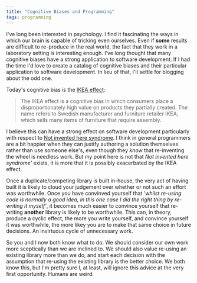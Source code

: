 ```yaml
---
title: "Cognitive Biases and Programming"
tags: programming
---
```


I've long been interested in psychology. I find it fascinating the ways in which our brain is capable of tricking even ourselves. Even if **some** results are difficult to re-produce in the real world, the fact that they work in a laboratory setting is interesting enough. I've long thought that many cognitive biases have a strong application to software development. If I had the time I'd love to create a catalog of cognitive biases and their particular application to software development. In lieu of that, I'll settle for blogging about the odd one.

Today's cognitive bias is the [IKEA effect](https://en.wikipedia.org/wiki/IKEA_effect):

> The IKEA effect is a cognitive bias in which consumers place a disproportionately high value on products they partially created. The name refers to Swedish manufacturer and furniture retailer IKEA, which sells many items of furniture that require assembly. 

I believe this can have a strong effect on software development particularly with respect to [Not invented here syndrome](https://wiki.c2.com/?NotInventedHere). I think in general programmers are a bit happier when they can justify authoring a solution themselves rather than use someone else's, even though they *know* that re-inventing the wheel is needless work. But my point here is not that *Not invented here syndrome'* exists, it is more that it is possibly exacerbated by the IKEA effect.

Once a duplicate/competing library is built in-house, the very act of having built it is likely to cloud your judgement over whether or not such an effort was worthwhile. Once you have convinved yourself that *'whilst re-using code is normally a good idea, in this one case I did the right thing by re-writing it myself'*, it becomes much easier to convince yourself that re-writing **another** library is likely to be worthwhile. This can, in theory, produce a cyclic effect, the more you write yourself, and convince yourself it was worthwhile, the more likey you are to make that same choice in future decisions. An invirtuous cycle of unnecessary work.

So you and I now both know what to do. We should consider our own work more sceptically than we are inclined to. We should also value re-using an existing library more than we do, and start each decision with the assumption that re-using the existing library is the better choice. We both know this, but I'm pretty sure I, at least, will ignore this advice at the very first opportunity. Humans are weird.
